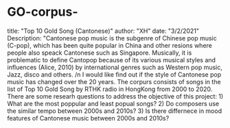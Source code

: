 # GO-corpus-
title: "Top 10 Gold Song (Cantonese)"
author: "XH"
date: "3/2/2021"
Description: "Cantonese pop music is the subgenre of Chinese pop music (C-pop), which has been quite popular in China and other resions where people also speack Cantonese such as Singapore. Musically, it is problematic to define Cantopop because of its various musical styles and influences (Alice, 2010) by international genres such as Western pop music, Jazz, disco and others. /n
  I would like find out if the style of Cantonese pop music has changed over the 20 years. The corpurs consists of songs in the list of  Top 10 Gold Song by RTHK radio in HongKong from 2000 to 2020.  There are some researh questions to address the objective of this project: 1) What are the most poppular and least popual songs? 2) Do composers use the similar tempo between 2000s and 2010s? 3) Is there differnece in mood features of Cantonese music between 2000s and 2010s?

